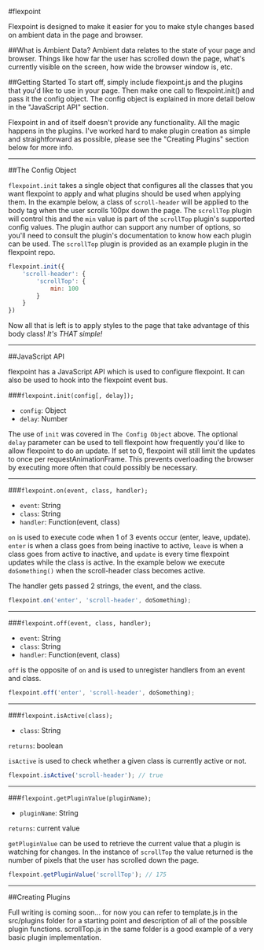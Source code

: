 #flexpoint

Flexpoint is designed to make it easier for you to make style changes based on ambient data in the page and browser.

##What is Ambient Data?
Ambient data relates to the state of your page and browser. Things like how far the user has scrolled down the page, what's currently visible on the screen, how wide the browser window is, etc. 

##Getting Started
To start off, simply include flexpoint.js and the plugins that you'd like to use in your page. Then make one call to flexpoint.init() and pass it the config object. The config object is explained in more detail below in the "JavaScript API" section.

Flexpoint in and of itself doesn't provide any functionality. All the magic happens in the plugins. I've worked hard to make plugin creation as simple and straightforward as possible, please see the "Creating Plugins" section below for more info.

---

##The Config Object

`flexpoint.init` takes a single object that configures all the classes that you want flexpoint to apply and what plugins should be used when applying them. In the example below, a class of `scroll-header` will be applied to the body tag when the user scrolls 100px down the page. The `scrollTop` plugin will control this and the `min` value is part of the `scrollTop` plugin's supported config values. The plugin author can support any number of options, so you'll need to consult the plugin's documentation to know how each plugin can be used. The `scrollTop` plugin is provided as an example plugin in the flexpoint repo.

```javascript
flexpoint.init({
    'scroll-header': {
        'scrollTop': {
            min: 100
        }
    }
})
```

Now all that is left is to apply styles to the page that take advantage of this body class! *It's THAT simple!*

---

##JavaScript API

flexpoint has a JavaScript API which is used to configure flexpoint. It can also be used to hook into the flexpoint event bus.

###`flexpoint.init(config[, delay]);`
- `config`: Object
- `delay`: Number

The use of `init` was covered in `The Config Object` above. The optional `delay` parameter can be used to tell flexpoint how frequently you'd like to allow flexpoint to do an update. If set to 0, flexpoint will still limit the updates to once per requestAnimationFrame. This prevents overloading the browser by executing more often that could possibly be necessary.

---

###`flexpoint.on(event, class, handler);`
- `event`: String
- `class`: String
- `handler`: Function(event, class)

`on` is used to execute code when 1 of 3 events occur (enter, leave, update). `enter` is when a class goes from being inactive to active, `leave` is when a class goes from active to inactive, and `update` is every time flexpoint updates while the class is active. In the example below we execute `doSomething()` when the scroll-header class becomes active.

The handler gets passed 2 strings, the event, and the class.

```javascript
flexpoint.on('enter', 'scroll-header', doSomething);
```

---

###`flexpoint.off(event, class, handler);`
- `event`: String
- `class`: String
- `handler`: Function(event, class)

`off` is the opposite of `on` and is used to unregister handlers from an event and class.

```javascript
flexpoint.off('enter', 'scroll-header', doSomething);
```
---

###`flexpoint.isActive(class);`
- `class`: String

`returns`: boolean

`isActive` is used to check whether a given class is currently active or not.

```javascript
flexpoint.isActive('scroll-header'); // true
```
---

###`flexpoint.getPluginValue(pluginName);`
- `pluginName`: String

`returns`: current value

`getPluginValue` can be used to retrieve the current value that a plugin is watching for changes. In the instance of `scrollTop` the value returned is the number of pixels that the user has scrolled down the page.

```javascript
flexpoint.getPluginValue('scrollTop'); // 175
```

---

##Creating Plugins

Full writing is coming soon... for now you can refer to template.js in the src/plugins folder for a starting point and description of all of the possible plugin functions. scrollTop.js in the same folder is a good example of a very basic plugin implementation.